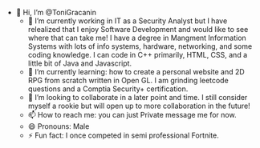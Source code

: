 - 👋 Hi, I’m @ToniGracanin
  - 👀 I’m currently working in IT as a Security Analyst but I have relealized that I enjoy Software Development
    and would like to see where that can take me! I have a degree in Mangment Information Systems with lots of info systems,
    hardware, networking, and some coding knowledge. I can code in C++ primarily, HTML, CSS, and a little bit of Java and Javascript.
  - 🌱 I’m currently learning: how to create a personal website and 2D RPG from scratch written in Open GL. I am
    grinding leetcode questions and a Comptia Security+ certification.
  - 💞️ I’m looking to collaborate in a later point and time. I still consider myself a rookie but will open up to more
    collaboration in the future!
  - 📫 How to reach me: you can just Private message me for now.
  - 😄 Pronouns: Male
  - ⚡ Fun fact: I once competed in semi professional Fortnite.

<!---
ToniGracanin/ToniGracanin is a ✨ special ✨ repository because its `README.md` (this file) appears on your GitHub profile.
You can click the Preview link to take a look at your changes.
--->
